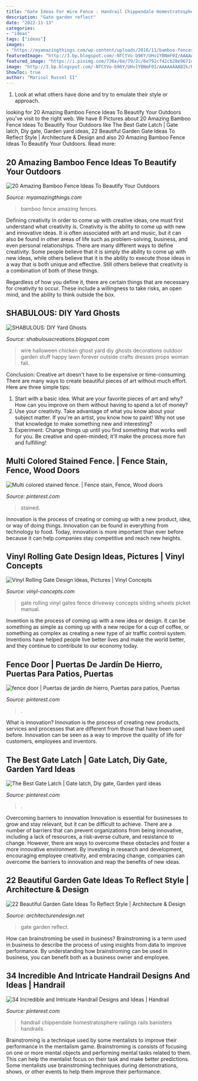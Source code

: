 ```yaml
---
title: "Gate Ideas For Wire Fence : Handrail Chippendale Homestratosphere Railings Rails Banisters Handrails"
description: "Gate garden reflect"
date: "2022-11-13"
categories:
- "ideas"
tags: ["ideas"]
images:
- "https://myamazingthings.com/wp-content/uploads/2016/11/bamboo-fences.jpg"
featuredImage: "http://3.bp.blogspot.com/-NfCtVo-b96Y/UHv1YBNmF0I/AAAAAAAABIk/RhFnY5IRYKI/s640/IMG_1419.JPG"
featured_image: "https://i.pinimg.com/736x/6e/79/2c/6e792cf42cb28e9671d99130f564bd98.jpg"
image: "http://3.bp.blogspot.com/-NfCtVo-b96Y/UHv1YBNmF0I/AAAAAAAABIk/RhFnY5IRYKI/s640/IMG_1419.JPG"
ShowToc: true
author: "Marisol Russel II"
---
```



1. Look at what others have done and try to emulate their style or approach.

	

		
looking for 20 Amazing Bamboo Fence Ideas To Beautify Your Outdoors you've visit to the right web. We have 8 Pictures about 20 Amazing Bamboo Fence Ideas To Beautify Your Outdoors like The Best Gate Latch | Gate latch, Diy gate, Garden yard ideas, 22 Beautiful Garden Gate Ideas To Reflect Style | Architecture &amp; Design and also 20 Amazing Bamboo Fence Ideas To Beautify Your Outdoors. Read more:
		
    
## 20 Amazing Bamboo Fence Ideas To Beautify Your Outdoors

<img loading=lazy src="https://myamazingthings.com/wp-content/uploads/2016/11/bamboo-fences.jpg" onerror="this.onerror=null;this.src='https://tse2.mm.bing.net/th?id=OIP.hbFk60xvUEdR57o016rypQHaD3&amp;pid=15.1';" alt="20 Amazing Bamboo Fence Ideas To Beautify Your Outdoors">

_Source: myamazingthings.com_

>bamboo fence amazing fences. 

	

Defining creativity
In order to come up with creative ideas, one must first understand what creativity is. Creativity is the ability to come up with new and innovative ideas. It is often associated with art and music, but it can also be found in other areas of life such as problem-solving, business, and even personal relationships.
There are many different ways to define creativity. Some people believe that it is simply the ability to come up with new ideas, while others believe that it is the ability to execute those ideas in a way that is both unique and effective. Still others believe that creativity is a combination of both of these things.

Regardless of how you define it, there are certain things that are necessary for creativity to occur. These include a willingness to take risks, an open mind, and the ability to think outside the box.

    
## SHABULOUS: DIY Yard Ghosts

<img loading=lazy src="http://3.bp.blogspot.com/-NfCtVo-b96Y/UHv1YBNmF0I/AAAAAAAABIk/RhFnY5IRYKI/s640/IMG_1419.JPG" onerror="this.onerror=null;this.src='https://tse4.mm.bing.net/th?id=OIP.loTi_EQHcOeNfs_0wi979QHaI4&amp;pid=15.1';" alt="SHABULOUS: DIY Yard Ghosts">

_Source: shabulouscreations.blogspot.com_

>wire halloween chicken ghost yard diy ghosts decorations outdoor garden stuff happy lawn forever outside crafts dresses props woman fall. 

	

Conclusion:
Creative art doesn't have to be expensive or time-consuming. There are many ways to create beautiful pieces of art without much effort. Here are three simple tips: 
1) Start with a basic idea. What are your favorite pieces of art and why? How can you improve on them without having to spend a lot of money? 
2) Use your creativity. Take advantage of what you know about your subject matter. If you're an artist, you know how to paint! Why not use that knowledge to make something new and interesting? 
3) Experiment. Change things up until you find something that works well for you. Be creative and open-minded; it'll make the process more fun and fulfilling!

    
## Multi Colored Stained Fence. | Fence Stain, Fence, Wood Doors

<img loading=lazy src="https://i.pinimg.com/736x/de/fa/bd/defabdfabee255525ca8cb437f01b34b--outdoor-ideas-fence.jpg" onerror="this.onerror=null;this.src='https://tse4.mm.bing.net/th?id=OIP.JzeGxSH2hqGc6RaJ5KWVBwHaJ3&amp;pid=15.1';" alt="Multi colored stained fence. | Fence stain, Fence, Wood doors">

_Source: pinterest.com_

>stained. 

	

Innovation is the process of creating or coming up with a new product, idea, or way of doing things. Innovation can be found in everything from technology to food. Today, innovation is more important than ever before because it can help companies stay competitive and reach new heights.

    
## Vinyl Rolling Gate Design Ideas, Pictures | Vinyl Concepts

<img loading=lazy src="https://vinyl-concepts.com/wp-content/uploads/2016/06/vinyl-rolling-gate-02.jpg" onerror="this.onerror=null;this.src='https://tse4.mm.bing.net/th?id=OIP.2RQUmNy23y4ENCVnN4U9sAHaFj&amp;pid=15.1';" alt="Vinyl Rolling Gate Design Ideas, Pictures | Vinyl Concepts">

_Source: vinyl-concepts.com_

>gate rolling vinyl gates fence driveway concepts sliding wheels picket manual. 

	

Invention is the process of coming up with a new idea or design. It can be something as simple as coming up with a new recipe for a cup of coffee, or something as complex as creating a new type of air traffic control system. Inventions have helped people live better lives and make the world better, and they continue to contribute to our economy today.

    
## Fence Door | Puertas De Jardín De Hierro, Puertas Para Patios, Puertas

<img loading=lazy src="https://i.pinimg.com/736x/b8/c6/61/b8c66106c9731aaadc8ceb7b132ed0f4.jpg" onerror="this.onerror=null;this.src='https://tse3.mm.bing.net/th?id=OIP.eI0j9Fl8n4GuEKomzQPDHwAAAA&amp;pid=15.1';" alt="fence door | Puertas de jardín de hierro, Puertas para patios, Puertas">

_Source: pinterest.com_

>. 

	

What is innovation?
Innovation is the process of creating new products, services and processes that are different from those that have been used before. Innovation can be seen as a way to improve the quality of life for customers, employees and inventors.

    
## The Best Gate Latch | Gate Latch, Diy Gate, Garden Yard Ideas

<img loading=lazy src="https://i.pinimg.com/736x/6e/79/2c/6e792cf42cb28e9671d99130f564bd98.jpg" onerror="this.onerror=null;this.src='https://tse2.mm.bing.net/th?id=OIP.-suDmsYLDRd83XoKYe-8jAHaFj&amp;pid=15.1';" alt="The Best Gate Latch | Gate latch, Diy gate, Garden yard ideas">

_Source: pinterest.com_

>. 

	

Overcoming barriers to innovation
Innovation is essential for businesses to grow and stay relevant, but it can be difficult to achieve. There are a number of barriers that can prevent organizations from being innovative, including a lack of resources, a risk-averse culture, and resistance to change.
However, there are ways to overcome these obstacles and foster a more innovative environment. By investing in research and development, encouraging employee creativity, and embracing change, companies can overcome the barriers to innovation and reap the benefits of new ideas.

    
## 22 Beautiful Garden Gate Ideas To Reflect Style | Architecture &amp; Design

<img loading=lazy src="http://cdn.architecturendesign.net/wp-content/uploads/2014/08/garden-gate-18.jpg" onerror="this.onerror=null;this.src='https://tse2.mm.bing.net/th?id=OIP.P_QrcuFPvMgxS2QS-0mwKAHaJ4&amp;pid=15.1';" alt="22 Beautiful Garden Gate Ideas To Reflect Style | Architecture &amp; Design">

_Source: architecturendesign.net_

>gate garden reflect. 

	

How can brainstroming be used in business?
Brainstroming is a term used in business to describe the process of using insights from data to improve performance. By understanding how brainstroming can be used in business, you can benefit both as a business owner and employee.

    
## 34 Incredible And Intricate Handrail Designs And Ideas | Handrail

<img loading=lazy src="https://i.pinimg.com/736x/12/da/c1/12dac15830f67c79c345784a4f37af00.jpg" onerror="this.onerror=null;this.src='https://tse1.mm.bing.net/th?id=OIP.PVheTqNQzM63DJSCdQrd-wHaE7&amp;pid=15.1';" alt="34 Incredible and Intricate Handrail Designs and Ideas | Handrail">

_Source: pinterest.com_

>handrail chippendale homestratosphere railings rails banisters handrails. 

	

Brainstroming is a technique used by some mentalists to improve their performance in the mentalism game. Brainstroming is consists of focusing on one or more mental objects and performing mental tasks related to them. This can help the mentalist focus on their task and make better predictions. Some mentalists use brainstroming techniques during demonstrations, shows, or other events to help them improve their performance.


